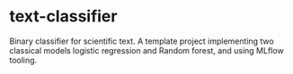 # text-classifier
Binary classifier for scientific text. A template project implementing two classical models logistic regression and Random forest, and using MLflow tooling. 
